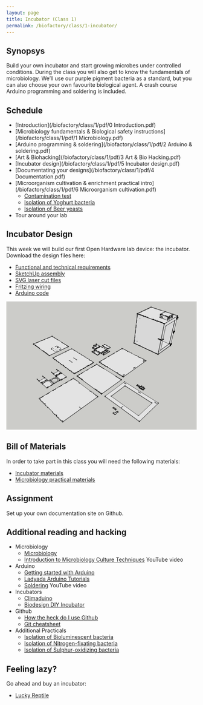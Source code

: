 ```yaml
---
layout: page
title: Incubator (Class 1)
permalink: /biofactory/class/1-incubator/
---
```


## Synopsys

Build your own incubator and start growing microbes under controlled conditions. During the class you will also get to know the fundamentals of microbiology. We’ll use our purple pigment bacteria as a standard, but you can also choose your own favourite biological agent. A crash course Arduino programming and soldering is included.

## Schedule

* [Introduction](/biofactory/class/1/pdf/0 Introduction.pdf)
* [Microbiology fundamentals & Biological safety instructions](/biofactory/class/1/pdf/1 Microbiology.pdf)
* [Arduino programming & soldering](/biofactory/class/1/pdf/2 Arduino & soldering.pdf)
* [Art & Biohacking](/biofactory/class/1/pdf/3 Art & Bio Hacking.pdf)
* [Incubator design](/biofactory/class/1/pdf/5 Incubator design.pdf)
* [Documentating your designs](/biofactory/class/1/pdf/4 Documentation.pdf)
* [Microorganism cultivation & enrichment practical intro](/biofactory/class/1/pdf/6 Microorganism cultivation.pdf)
  * [Contamination test](/biofactory/class/1-incubator/contamination-test/)
  * [Isolation of Yoghurt bacteria](/biofactory/class/1-incubator/yoghurt-bacteria-isolation/)
  * [Isolation of Beer yeasts](/biofactory/class/1-incubator/beer-yeasts-isolation/)
* Tour around your lab

## Incubator Design

This week we will build our first Open Hardware lab device: the incubator. Download the design files here:

* [Functional and technical requirements](/biofactory/class/1-incubator/requirements/)
* [SketchUp assembly](/biofactory/class/1/Incubator-Sketchup.skp)
* [SVG laser cut files](/biofactory/class/1/Incubator-SVGs.zip)
* [Fritzing wiring](/biofactory/class/1/Incubator-Fritzing.fzz)
* [Arduino code](/biofactory/class/1/Incubator-Arduino.txt)

![Incubator](/biofactory/class/1/Incubator.png)

## Bill of Materials

In order to take part in this class you will need the following materials:

* [Incubator materials](/biofactory/class/1-incubator/incubator-materials/)
* [Microbiology practical materials](/biofactory/class/1-incubator/microbiology-materials/)

## Assignment

Set up your own documentation site on Github.

## Additional reading and hacking

* Microbiology
  * [Microbiology](http://education-portal.com/academy/course/microbiology-course.html)
  * [Introduction to Microbiology Culture Techniques](https://www.youtube.com/watch?v=Et1v8EQP10U) YouTube video
* Arduino
  * [Getting started with Arduino](http://www.makeuseof.com/tag/getting-started-with-arduino-a-beginners-guide/)
  * [Ladyada Arduino Tutorials](http://www.ladyada.net/learn/arduino/)
  * [Soldering](https://www.youtube.com/watch?v=oqV2xU1fee8) YouTube video
* Incubators
  * [Climaduino](http://www.instructables.com/id/Introducing-Climaduino-The-Arduino-Based-Thermosta/)
  * [Biodesign DIY Incubator](http://biodesign.cc/2013/12/25/diy-incubator/)
* Github
  * [How the heck do I use Github](http://lifehacker.com/5983680/how-the-heck-do-i-use-github)
  * [Git cheatsheet](http://rogerdudler.github.io/git-guide/)
* Additional Practicals
  * [Isolation of Bioluminescent bacteria](/biofactory/class/1-incubator/bioluminescent-bacteria-isolation/)
  * [Isolation of Nitrogen-fixating bacteria](/biofactory/class/1-incubator/isolation-of-nitrogen-fixating-bacteria/)
  * [Isolation of Sulphur-oxidizing bacteria](/biofactory/class/1-incubator/isolation-of-sulphur-oxidizing-bacteria/)

## Feeling lazy?

Go ahead and buy an incubator:

* [Lucky Reptile](http://www.amazon.co.uk/Lucky-Reptile-HN-2UK-Nursery-Incubator/dp/B002NFR0HQ)
